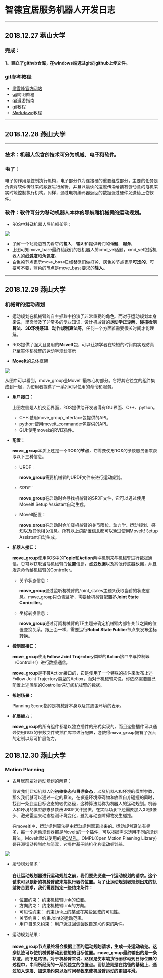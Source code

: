 # 智德宜居服务机器人开发日志
***
## 2018.12.27  燕山大学
### 完成：
#### 1、建立了github仓库，在windows端通过git向github上传文件。
### git参考教程
 * [廖雪峰官方网站](https://www.liaoxuefeng.com/wiki/0013739516305929606dd18361248578c67b8067c8c017b000)
 * [git](http://www.runoob.com/w3cnote/git-guide.html)简明教程
 * [git](https://github.com/phodal/github)漫游指南
 * [git](http://www.cnblogs.com/mike-mei/p/8013035.html)教程
 * [Markdown](https://blog.csdn.net/u014061630/article/details/81359144#00)教程
 ***
## 2018.12.28 燕山大学
***
### 技术：机器人包含的技术可分为机械、电子和软件。
### 电子：
   电子的作用是控制执行机构，电子部分作为连接硬的重要组成部分，主要的任务是负责将软件传过来的数据进行解析，并且以最快的速度传递给接有驱动盒的电机来实时地控制执行机构。同样，通过电机编码器返回的数据通过硬件发送给上位软件。
### 软件：软件可分为移动机器人本体的导航和机械臂的运动规划。
* [ROS](http://wiki.ros.org/cn)中移动机器人导航框架图：


![](image/robot_navigation.png)

* 了解一个功能包首先看它的**输入**、**输入**和提供我们的**话题**、**服务**。
* 上图可知move_base最终给我们的是机器人的cmd_vel话题，cmd_vel包括机器人的**线速度**和**角速度**。
* 白色的节点表示move_base已经替我们做好的，灰色的节点表示**可选的**，可要可不要，蓝色的节点是move_base要求的**输入**。
***
## 2018.12.29 燕山大学
### 机械臂的运动规划
* 运动规划在机械臂的自主抓取中扮演了非常重要的角色。而对于运动规划本身来说，里面涉及了非常多的专业知识，设计机械臂的**运动学正逆解**、**碰撞检测算法**、**3D环境感知**、**动作规划算法等**，任何一个方面都需要很长时间才能理解。

* ROS提供了强大且易用的**MoveIt**包，可以让初学者在较短的时间内实现仿真乃至实体机械臂的运动学规划演示
* **MoveIt**的总体框架

![](image/robot_Moveit!.png)

   从图中可以看到，move_group是MoveIt!最核心的部分。它将其它独立的组件集成到一起，为使用者提供了一系列可以使用的命令和服务。

* **用户接口：**    
                                                                                                                                                                                                                                                                                                 
  上图左侧是人机交互界面，ROS提供给开发者得有GUI界面、C++、python。
  
  * C++:使用move_group_interface包提供的API。
  * python:使用moveit_commander包提供的API。
  * GUI:使用moveit的RVIZ插件。
* **配置：**

   **move_group**本质上还是一个ROS的**节点**，它需要使用ROS的参数服务器来获取以下三种信息。
   * URDF：
   
     **move_group**需要机械臂的URDF文件来进行运动规划。
   * SRDF：
   
     **move_group**在启动时会寻找机械臂的SRDF文件，它可以通过使用MoveIt! Setup Assistant自动生成。
   * MoveIt配置：
   
     **move_group**在启动时会加载机械臂的关节限位、动力学、运动规划、感知以及其他相关信息。所有以上的配置信息都可以通过使用MoveIt! Setup Assistant自动生成。
* **机器人接口：**

   **move_group**使用ROS中的**Topic**和**Action**两种机制来与机械臂进行数据通信。它可以获取当前机械臂的**位置**信息，**点云数据**以及其他传感器数据，并且发送命令给机械臂的Controller。
   * 关节状态信息：
   
     **move_group**通过监听机械臂的/joint_states主题来获取当前的状态信息。move_group只负责监听，需要给机械臂配置好**Joint State Controller**。
   * 坐标转换信息：
   
     **move_group**通过订阅机械臂的TF主题来确定机械臂内部各关节之间的位置变换关系。跟上面一样，需要运行**Robot State Publier**节点来发布坐标转换。
* **控制器接口：**

    **move_group**使用**Follow Joint Trajectory**类型的**Action**接口来与控制器（Controller）进行数据通信。
	
    **move_group**是不带Action接口的，它是使用了一个特殊的插件来发布上述Follow Joint Trajectory类型的Action，而对于机械臂来说，你依然需要自己配置上述类型的Controller来订阅机械臂的数据。   
* **规划场景：**

   Planning Scene指的是机械臂本身以及其周围环境的表示。
* **扩展能力：**

   **move_group**的所有组件都是以独立插件的形式实现的，而且这些插件可以通过使用ROS的参数文件或插件库来进行配置，这使得move_group拥有了强大的定制以及可扩展能力。 
 
## 2018.12.30 燕山大学 
### **Motion Planning**

  * 古月居前辈对运动规划的解释：
  
    假设我们已知机器人的**初始姿态**和**目标姿态**，以及机器人和环境的模型参数，那么我们就可以通过一定的算法，在躲避环境障碍物和放置自身碰撞的同时，找到一条到达目标姿态的较优路径，这种算法就称为机器人的运动规划。机器人和环境的模型静态参数由URDF文件提供，在实际场景下还需要加入3D摄像头、激光雷达来动态检测环境变化，避免与动态障碍物发生碰撞。

    在moveIt!中，运动规划算法是由运动规划器算出来的。运动规划算法有很多，每一个运动规划器都是MoveIt的一个插件，可以根据需求选用不同的规划算法。MoveIt!默认使用的是[OMPL](http://ompl.kavrakilab.org/)。OMPL(Open Motion Planning Library)是开源运动规划库的简写，它提供基于随机化的运动规划器。

![](image/运动规划器架构.png)

* 运动规划请求：
   ####  在让运动规划器进行运动规划之前，我们要先发送一个运动规划的请求。这个请求可以是新的机械臂或末端执行器的位置。为了让运动规划器规划出来的轨迹符合要求，我们需要指定一些约束条件：
   * 位置约束：       约束机械臂Link的位置。
   * 方向约束：       约束机械臂Link的方向。
   * 可见性约束：     约束Link上的某点在某些区域的可见性。
   * 关节约束：       约束Joint的运动范围。
   * 用户自定义约束： 用户通过回调函数自定义约束的条件。
   
* 运动规划结果：   
   #### move_group节点最终将会根据上面的运动规划请求，生成一条运动轨迹。这条轨迹可以使机械臂移动到预想的目标位置。move_group最终输出的是一条**轨迹**，而不是**路径**。对于机械臂来说，路径是使末端执行器移动到目标位置的过程中，中间所经历的**一系列独立的位置点**。而轨迹则是在路径的基础上，通过加入速度、加速度约束以及时间参数来使机械臂运动的更加平滑。

 

